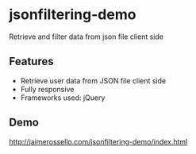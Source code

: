 # jsonfiltering-demo
Retrieve and filter data from json file client side

## Features

- Retrieve user data from JSON file client side
- Fully responsive
- Frameworks used: jQuery

## Demo

http://jaimerossello.com/jsonfiltering-demo/index.html

